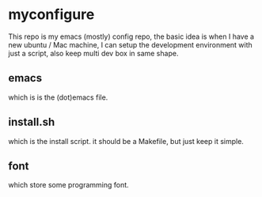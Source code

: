 myconfigure
===========

This repo is my emacs (mostly) config repo, 
the basic idea is when I have a new ubuntu / Mac machine, 
I can setup the development environment with just a script,
also keep multi dev box in same shape.

## emacs

which is is the (dot)emacs file.

## install.sh

which is the install script. it should be a Makefile, but just keep it simple.

## font 
which store some programming font.

